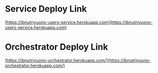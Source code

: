 # Service Deploy Link

[https://ibnutriyuono-users-service.herokuapp.com](https://ibnutriyuono-users-service.herokuapp.com)

# Orchestrator Deploy Link

[https://ibnutriyuono-orchestrator.herokuapp.com/](https://ibnutriyuono-orchestrator.herokuapp.com/)
